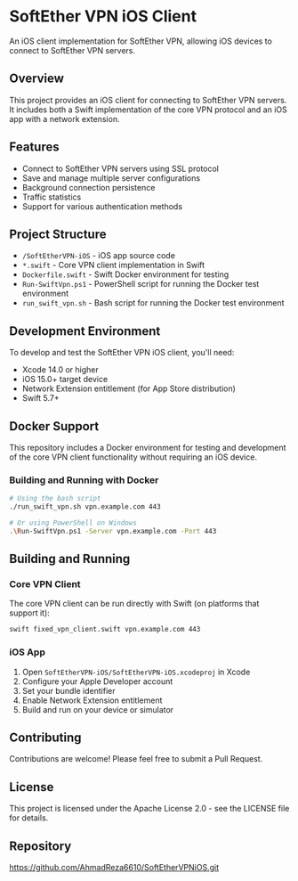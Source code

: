 # SoftEther VPN iOS Client

An iOS client implementation for SoftEther VPN, allowing iOS devices to connect to SoftEther VPN servers.

## Overview

This project provides an iOS client for connecting to SoftEther VPN servers. It includes both a Swift implementation of the core VPN protocol and an iOS app with a network extension.

## Features

- Connect to SoftEther VPN servers using SSL protocol
- Save and manage multiple server configurations
- Background connection persistence
- Traffic statistics
- Support for various authentication methods

## Project Structure

- `/SoftEtherVPN-iOS` - iOS app source code
- `*.swift` - Core VPN client implementation in Swift
- `Dockerfile.swift` - Swift Docker environment for testing
- `Run-SwiftVpn.ps1` - PowerShell script for running the Docker test environment
- `run_swift_vpn.sh` - Bash script for running the Docker test environment

## Development Environment

To develop and test the SoftEther VPN iOS client, you'll need:

- Xcode 14.0 or higher
- iOS 15.0+ target device
- Network Extension entitlement (for App Store distribution)
- Swift 5.7+

## Docker Support

This repository includes a Docker environment for testing and development of the core VPN client functionality without requiring an iOS device.

### Building and Running with Docker

```bash
# Using the bash script
./run_swift_vpn.sh vpn.example.com 443

# Or using PowerShell on Windows
.\Run-SwiftVpn.ps1 -Server vpn.example.com -Port 443
```

## Building and Running

### Core VPN Client

The core VPN client can be run directly with Swift (on platforms that support it):

```bash
swift fixed_vpn_client.swift vpn.example.com 443
```

### iOS App

1. Open `SoftEtherVPN-iOS/SoftEtherVPN-iOS.xcodeproj` in Xcode
2. Configure your Apple Developer account
3. Set your bundle identifier
4. Enable Network Extension entitlement
5. Build and run on your device or simulator

## Contributing

Contributions are welcome! Please feel free to submit a Pull Request.

## License

This project is licensed under the Apache License 2.0 - see the LICENSE file for details.

## Repository

https://github.com/AhmadReza6610/SoftEtherVPNiOS.git
